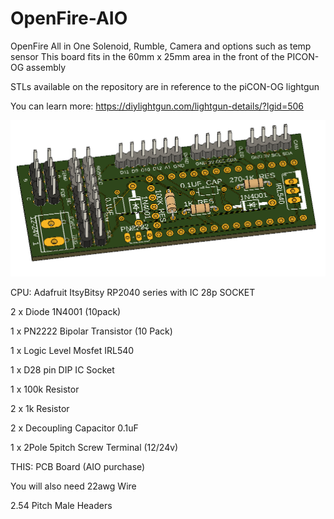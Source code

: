 # OpenFire-AIO
OpenFire All in One Solenoid, Rumble, Camera and options such as temp sensor
This board fits in the 60mm x 25mm area in the front of the PICON-OG assembly

STLs available on the repository are in reference to the piCON-OG lightgun

You can learn more: https://diylightgun.com/lightgun-details/?lgid=506

![Alt text](/Images/V2Board.png?raw=true "V2 Board")

CPU: Adafruit ItsyBitsy RP2040 series with IC 28p SOCKET

2 x Diode 1N4001 (10pack)

1 x PN2222 Bipolar Transistor (10 Pack)

1 x Logic Level Mosfet IRL540

1 x D28 pin DIP IC Socket

1 x 100k Resistor

2 x 1k Resistor

2 x Decoupling Capacitor 0.1uF

1 x 2Pole 5pitch Screw Terminal (12/24v)

THIS: PCB Board (AIO purchase)

You will also need 22awg Wire

2.54 Pitch Male Headers
